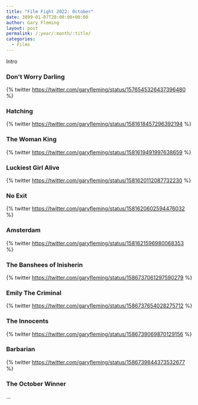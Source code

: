 ```yaml
---
title: "Film Fight 2022: October"
date: 3899-01-07T20:00:00+00:00
author: Gary Fleming
layout: post
permalink: /:year/:month/:title/
categories:
  - Films
---
```


Intro

### Don't Worry Darling

{% twitter https://twitter.com/garyfleming/status/1576545326437396480 %}

### Hatching

{% twitter https://twitter.com/garyfleming/status/1581618457296392194 %}

### The Woman King

{% twitter https://twitter.com/garyfleming/status/1581619491997638659 %}

### Luckiest Girl Alive

{% twitter https://twitter.com/garyfleming/status/1581620112087732230 %}

### No Exit

{% twitter https://twitter.com/garyfleming/status/1581620602594476032 %}

### Amsterdam

{% twitter https://twitter.com/garyfleming/status/1581621596980068353 %}

### The Banshees of Inisherin

{% twitter https://twitter.com/garyfleming/status/1586737061297590279 %}

### Emily The Criminal

{% twitter https://twitter.com/garyfleming/status/1586737654028275712 %}

### The Innocents

{% twitter https://twitter.com/garyfleming/status/1586739069870129156 %}

### Barbarian

{% twitter https://twitter.com/garyfleming/status/1586739844373532677 %}


### The October Winner

...
